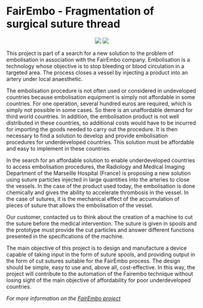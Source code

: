 # FairEmbo - Fragmentation of surgical suture thread 

<p align="center"> <img src="https://user-images.githubusercontent.com/109949167/180742825-0df711a6-362a-4a22-8518-60668c71673b.png" /> <img src="https://user-images.githubusercontent.com/109949167/180745661-0acce26d-d47e-4410-bf2e-0de39c9fda36.png" /> </p>



This project is part of a search for a new solution to the problem of embolisation in association with the FairEmbo company. 
Embolisation is a technology whose objective is to stop bleeding or blood circulation in a targeted area. The process closes a vessel by injecting a product into an artery under local anaesthetic. 

The embolisation procedure is not often used or considered in undeveloped countries because embolisation equipment is simply not affordable in some countries. For one operation, several hundred euros are required, which is simply not possible in some cases. So there is an unaffordable demand for third world countries. In addition, the embolisation product is not well distributed in these countries, so additional costs would have to be incurred for importing the goods needed to carry out the procedure.
It is then necessary to find a solution to develop and provide embolisation procedures for underdeveloped countries. This solution must be affordable and easy to implement in these countries. 

In the search for an affordable solution to enable underdeveloped countries to access embolisation procedures, the Radiology and Medical Imaging Department of the Marseille Hospital (France) is proposing a new solution using suture particles injected in large quantities into the arteries to close the vessels. 
In the case of the product used today, the embolisation is done chemically and gives the ability to accelerate thrombosis in the vessel.
In the case of sutures, it is the mechanical effect of the accumulation of pieces of suture that allows the embolisation of the vessel. 

Our customer, contacted us to think about the creation of a machine to cut the suture before the medical intervention. The suture is given in spools and the prototype must provide the cut particles and answer different functions presented in the specifications of the machine.

The main objective of this project is to design and manufacture a device capable of taking input in the form of suture spools, and providing output in the form of cut sutures suitable for the FairEmbo process. The design should be simple, easy to use and, above all, cost-effective. In this way, the project will contribute to the automation of the Fairembo technique without losing sight of the main objective of affordability for poor underdeveloped countries.


*For more information on the [FairEmbo project](https://www.youtube.com/watch?v=6P3fuX9SuC4&t=119s)*
